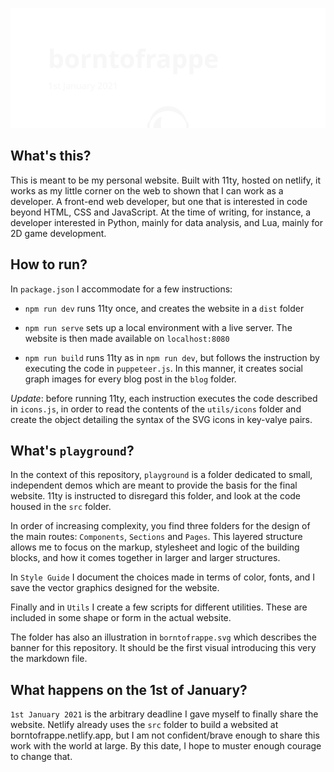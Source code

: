 ![borntofrappe — 1st January 2021](https://raw.githubusercontent.com/borntofrappe/borntofrappe/master/playground/borntofrappe.svg)

## What's this?

This is meant to be my personal website. Built with 11ty, hosted on netlify, it works as my little corner on the web to shown that I can work as a developer. A front-end web developer, but one that is interested in code beyond HTML, CSS and JavaScript. At the time of writing, for instance, a developer interested in Python, mainly for data analysis, and Lua, mainly for 2D game development.

## How to run?

<!-- One step at a time -->

In `package.json` I accommodate for a few instructions:

- `npm run dev` runs 11ty once, and creates the website in a `dist` folder

- `npm run serve` sets up a local environment with a live server. The website is then made available on `localhost:8080`

- `npm run build` runs 11ty as in `npm run dev`, but follows the instruction by executing the code in `puppeteer.js`. In this manner, it creates social graph images for every blog post in the `blog` folder.

_Update_: before running 11ty, each instruction executes the code described in `icons.js`, in order to read the contents of the `utils/icons` folder and create the object detailing the syntax of the SVG icons in key-valye pairs.

## What's `playground`?

In the context of this repository, `playground` is a folder dedicated to small, independent demos which are meant to provide the basis for the final website. 11ty is instructed to disregard this folder, and look at the code housed in the `src` folder.

In order of increasing complexity, you find three folders for the design of the main routes: `Components`, `Sections` and `Pages`. This layered structure allows me to focus on the markup, stylesheet and logic of the building blocks, and how it comes together in larger and larger structures.

In `Style Guide` I document the choices made in terms of color, fonts, and I save the vector graphics designed for the website.

Finally and in `Utils` I create a few scripts for different utilities. These are included in some shape or form in the actual website.

The folder has also an illustration in `borntofrappe.svg` which describes the banner for this repository. It should be the first visual introducing this very the markdown file.

## What happens on the 1st of January?

`1st January 2021` is the arbitrary deadline I gave myself to finally share the website. Netlify already uses the `src` folder to build a websited at borntofrappe.netlify.app, but I am not confident/brave enough to share this work with the world at large. By this date, I hope to muster enough courage to change that.

<!-- ## What was changed
review utils
write a script to create icons.js at build time
  -->
